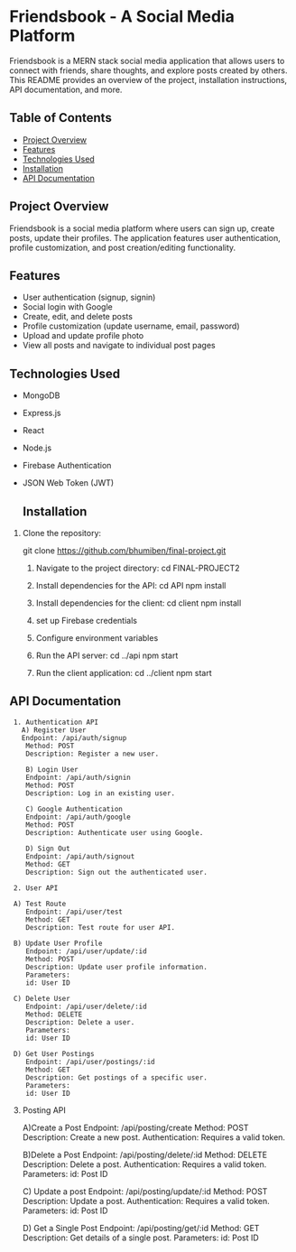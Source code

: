 # Friendsbook - A Social Media Platform

Friendsbook is a MERN stack social media application that allows users to connect with friends, share thoughts, and explore posts created by others. This README provides an overview of the project, installation instructions, API documentation, and more.

## Table of Contents

- [Project Overview](#project-overview)
- [Features](#features)
- [Technologies Used](#technologies-used)
- [Installation](#installation)
- [API Documentation](#api-documentation)


## Project Overview

Friendsbook is a social media platform where users can sign up, create posts, update their profiles. The application features user authentication, profile customization, and post creation/editing functionality.

## Features

- User authentication (signup, signin)
- Social login with Google
- Create, edit, and delete posts
- Profile customization (update username, email, password)
- Upload and update profile photo
- View all posts and navigate to individual post pages

## Technologies Used

- MongoDB
- Express.js
- React
- Node.js
- Firebase Authentication
- JSON Web Token (JWT)

  ## Installation

1. Clone the repository:

   git clone https://github.com/bhumiben/final-project.git

   1. Navigate to the project directory: cd FINAL-PROJECT2

   3. Install dependencies for the API: cd API
   npm install 

   4. Install dependencies for the client: cd client
   npm install

   5. set up Firebase credentials

   6. Configure environment variables

   7. Run the API server:
      cd ../api
      npm start

   8. Run the client application:
     cd ../client
     npm start

## API Documentation
     1. Authentication API
       A) Register User
       Endpoint: /api/auth/signup
        Method: POST
        Description: Register a new user.

        B) Login User
        Endpoint: /api/auth/signin
        Method: POST
        Description: Log in an existing user.

        C) Google Authentication
        Endpoint: /api/auth/google
        Method: POST
        Description: Authenticate user using Google.
        
        D) Sign Out
        Endpoint: /api/auth/signout
        Method: GET
        Description: Sign out the authenticated user.

     2. User API
        
     A) Test Route
        Endpoint: /api/user/test
        Method: GET
        Description: Test route for user API.
     
     B) Update User Profile
        Endpoint: /api/user/update/:id
        Method: POST
        Description: Update user profile information.
        Parameters:
        id: User ID
     
     C) Delete User
        Endpoint: /api/user/delete/:id
        Method: DELETE
        Description: Delete a user.
        Parameters:
        id: User ID
     
     D) Get User Postings
        Endpoint: /api/user/postings/:id
        Method: GET
        Description: Get postings of a specific user.
        Parameters:
        id: User ID

3. Posting API

    A)Create a Post
      Endpoint: /api/posting/create
      Method: POST
      Description: Create a new post.
      Authentication: Requires a valid token.

   B)Delete a Post
     Endpoint: /api/posting/delete/:id
     Method: DELETE
     Description: Delete a post.
     Authentication: Requires a valid token.
     Parameters:
     id: Post ID

   C) Update a post
      Endpoint: /api/posting/update/:id
      Method: POST
      Description: Update a post.
      Authentication: Requires a valid token.
      Parameters:
      id: Post ID

   D) Get a Single Post
      Endpoint: /api/posting/get/:id
      Method: GET
      Description: Get details of a single post.
      Parameters:
      id: Post ID

